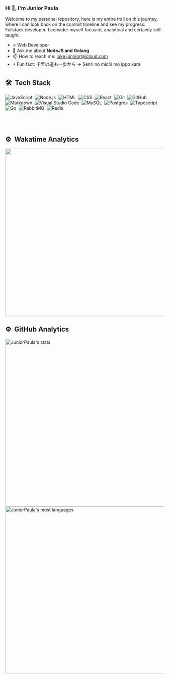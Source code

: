 ### Hi 👋, I'm Junior Paula


Welcome to my personal repository, here is my entire trail on this journey, where I can look back on the commit timeline and see my progress. Fullstack developer, I consider myself focused, analytical and certainly self-taught.

- 🔥 Web Developer
- 💬 Ask me about **NodeJS and Golang**
- 📫 How to reach me: <luke.junnior@icloud.com>
- ⚡ Fun fact: 千里の道も一歩から -> Senri no michi mo ippo kara

## 🛠 &nbsp;Tech Stack

![JavaScript](https://img.shields.io/badge/-JavaScript-05122A?style=flat&logo=javascript)&nbsp;
![Node.js](https://img.shields.io/badge/-Node.js-05122A?style=flat&logo=node.js)&nbsp;
![HTML](https://img.shields.io/badge/-HTML-05122A?style=flat&logo=HTML5)&nbsp;
![CSS](https://img.shields.io/badge/-CSS-05122A?style=flat&logo=CSS3&logoColor=1572B6)&nbsp;
![React](https://img.shields.io/badge/-React-05122A?style=flat&logo=react)&nbsp;
![Git](https://img.shields.io/badge/-Git-05122A?style=flat&logo=git)&nbsp;
![GitHub](https://img.shields.io/badge/-GitHub-05122A?style=flat&logo=github)&nbsp;
![Markdown](https://img.shields.io/badge/-Markdown-05122A?style=flat&logo=markdown)&nbsp;
![Visual Studio Code](https://img.shields.io/badge/-Visual%20Studio%20Code-05122A?style=flat&logo=visual-studio-code&logoColor=007ACC)&nbsp;
![MySQL](https://img.shields.io/badge/-mysql-05122A?style=flat&logo=mysql)&nbsp;
![Postgres](https://img.shields.io/badge/postgres-05122A?style=flat&logo=postgresql)&nbsp;
![Typescript](https://img.shields.io/badge/-typescript-05122A?style=flat&logo=typescript)&nbsp;
![Go](https://img.shields.io/badge/go-05122A?style=flat&logo=go)&nbsp;
![RabbitMQ](https://img.shields.io/badge/Rabbitmq-05122A?style=flat&logo=rabbitmq)&nbsp;
![Redis](https://img.shields.io/badge/redis-05122A?style=flat&logo=redis)&nbsp;

<br><br>
## ⚙️ &nbsp;Wakatime Analytics
<p align="left">
  <a href="https://wakatime.com"><img width="530em" src="https://wakatime.com/share/@juniorP/f0dc666d-9840-4ad7-bd84-90dd249101bb.png" /></a>
</p>

## ⚙️ &nbsp;GitHub Analytics

<p align="left">
<img width="530em" src="https://github-readme-stats.vercel.app/api?username=JuniorPaula&show_icons=true&theme=vision-friendly-dark" alt="JuniorPaula's stats"/>
<img width="530em" src="https://github-readme-stats.vercel.app/api/top-langs/?username=JuniorPaula&layout=compact&theme=vision-friendly-dark" alt="JuniorPaula's most languages"/>
</p>
